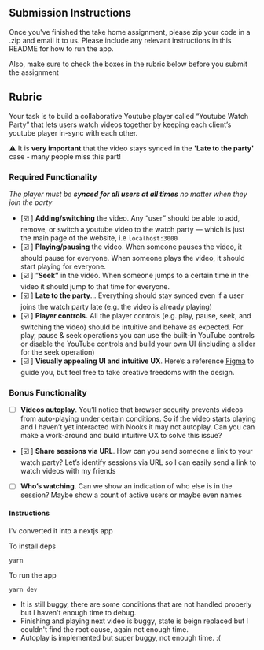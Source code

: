 ## Submission Instructions

Once you've finished the take home assignment, please zip your code in a .zip and email it to us. Please include any relevant instructions in this README for how to run the app.

Also, make sure to check the boxes in the rubric below before you submit the assignment

## Rubric
Your task is to build a collaborative Youtube player called “Youtube Watch Party” that lets users watch videos together by keeping each client’s youtube player in-sync with each other.

⚠️ It is **very important** that the video stays synced in the **'Late to the party'** case - many people miss this part!

### Required Functionality
*The player must be **synced for all users at all times** no matter when they join the party*
- [☑️ ] **Adding/switching** the video. Any “user” should be able to add, remove, or switch a youtube video to the watch party — which is just the main page of the website, i.e `localhost:3000`
- [☑️ ] **Playing/pausing** the video. When someone pauses the video, it should pause for everyone. When someone plays the video, it should start playing for everyone.
- [☑️ ] “**Seek”** in the video. When someone jumps to a certain time in the video it should jump to that time for everyone.
- [☑️ ] **Late to the party**... Everything should stay synced even if a user joins the watch party late (e.g. the video is already playing)
- [☑️ ] **Player controls.** All the player controls (e.g. play, pause, seek, and switching the video) should be intuitive and behave as expected. For play, pause & seek operations you can use the built-in YouTube controls or disable the YouTube controls and build your own UI (including a slider for the seek operation)
- [☑️ ] **Visually appealing UI and intuitive UX**. Here’s a reference [Figma](https://www.figma.com/file/9gTAha5d0rIkwJb5k8wmFb/New-Features?node-id=2442%3A62758) to guide you, but feel free to take creative freedoms with the design.

### Bonus Functionality
- [ ] **Videos autoplay**. You’ll notice that browser security prevents videos from auto-playing under certain conditions. So if the video starts playing and I haven’t yet interacted with Nooks it may not autoplay. Can you can make a work-around and build intuitive UX to solve this issue?
- [☑️ ] **Share sessions via URL**. How can you send someone a link to your watch party? Let’s identify sessions via URL so I can easily send a link to watch videos with my friends
- [ ] **Who’s watching**. Can we show an indication of who else is in the session? Maybe show a count of active users or maybe even names

#### Instructions
I'v converted it into a nextjs app

To install deps
```
yarn
```

To run the app
```
yarn dev
```

* It is still buggy, there are some conditions that are not handled properly but I haven't enough time to debug.
* Finishing and playing next video is buggy, state is beign replaced but I couldn't find the root cause, again not enough time.
* Autoplay is implemented but super buggy, not enough time. :(